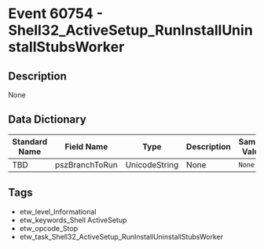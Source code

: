 # Event 60754 - Shell32_ActiveSetup_RunInstallUninstallStubsWorker

## Description
None

## Data Dictionary
|Standard Name|Field Name|Type|Description|Sample Value|
|---|---|---|---|---|
|TBD|pszBranchToRun|UnicodeString|None|`None`|

## Tags
* etw_level_Informational
* etw_keywords_Shell ActiveSetup
* etw_opcode_Stop
* etw_task_Shell32_ActiveSetup_RunInstallUninstallStubsWorker